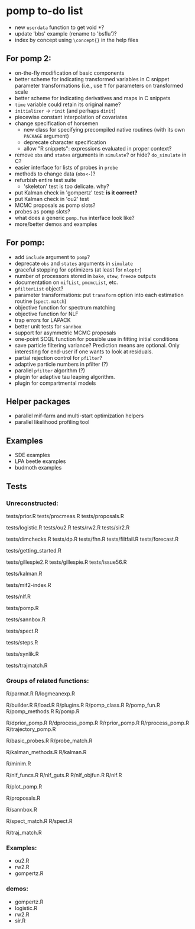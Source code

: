 # pomp to-do list

- new `userdata` function to get void *?
- update 'bbs' example (rename to 'bsflu')?
- index by concept using `\concept{}` in the help files

## For pomp 2:

- on-the-fly modification of basic components
- better scheme for indicating transformed variables in C snippet parameter transformations (i.e., use `T` for parameters on transformed scale
- better scheme for indicating derivatives and maps in C snippets
- `time` variable could retain its original name?
- `initializer` -> `rinit` (and perhaps `dinit`)
- piecewise constant interpolation of covariates
- change specification of horsemen
	- new class for specifying precompiled native routines (with its own `PACKAGE` argument)
	- deprecate character specification
	- allow "R snippets": expressions evaluated in proper context?
- remove `obs` and `states` arguments in `simulate`? or hide? `do_simulate` in C?
- easier interface for lists of probes in `probe`
- methods to change data (`obs<-`)?
- refurbish entire test suite
	- 'skeleton' test is too delicate. why?
- put Kalman check in 'gompertz' test: **is it correct?**
- put Kalman check in 'ou2' test
- MCMC proposals as pomp slots?
- probes as pomp slots?
- what does a generic `pomp.fun` interface look like?
- more/better demos and examples

## For pomp:

- add `include` argument to `pomp`?
- deprecate `obs` and `states` arguments in `simulate`
- graceful stopping for optimizers (at least for `nloptr`)
- number of processors stored in `bake`, `stew`, `freeze` outputs
- documentation on `mifList`, `pmcmcList`, etc.
- `pfilterList` object?
- parameter transformations: put `transform` option into each estimation routine (`spect.match`)
- objective function for spectrum matching
- objective function for NLF
- trap errors for LAPACK
- better unit tests for `sannbox`
- support for asymmetric MCMC proposals
- one-point SCQL function for possible use in fitting initial conditions
- save particle filtering variance?
  Prediction means are optional.
	Only interesting for end-user if one wants to look at residuals.
- partial rejection control for `pfilter`?
- adaptive particle numbers in pfilter (?)
- parallel `pfilter` algorithm (?)
- plugin for adaptive tau leaping algorithm.
- plugin for compartmental models

## Helper packages

- parallel mif-farm and multi-start optimization helpers
- parallel likelihood profiling tool

## Examples

- SDE examples
- LPA beetle examples
- budmoth examples

## Tests

### Unreconstructed:

tests/prior.R
tests/procmeas.R
tests/proposals.R

tests/logistic.R
tests/ou2.R
tests/rw2.R
tests/sir2.R

tests/dimchecks.R
tests/dp.R
tests/fhn.R
tests/filtfail.R
tests/forecast.R

tests/getting_started.R

tests/gillespie2.R
tests/gillespie.R
tests/issue56.R

tests/kalman.R

tests/mif2-index.R

tests/nlf.R

tests/pomp.R

tests/sannbox.R

tests/spect.R

tests/steps.R

tests/synlik.R

tests/trajmatch.R

### Groups of related functions:

R/parmat.R
R/logmeanexp.R

R/builder.R
R/load.R
R/plugins.R
R/pomp_class.R
R/pomp_fun.R
R/pomp_methods.R
R/pomp.R

R/dprior_pomp.R
R/dprocess_pomp.R
R/rprior_pomp.R
R/rprocess_pomp.R
R/trajectory_pomp.R

R/basic_probes.R
R/probe_match.R

R/kalman_methods.R
R/kalman.R

R/minim.R

R/nlf_funcs.R
R/nlf_guts.R
R/nlf_objfun.R
R/nlf.R

R/plot_pomp.R

R/proposals.R

R/sannbox.R

R/spect_match.R
R/spect.R

R/traj_match.R

### Examples:

- ou2.R
- rw2.R
- gompertz.R

### demos:

- gompertz.R
- logistic.R
- rw2.R
- sir.R
